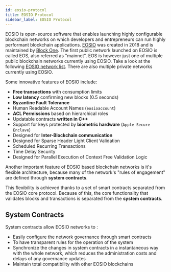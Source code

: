 ```yaml
---
id: eosio-protocol
title: EOSIO Protocol
sidebar_label: EOSIO Protocol
---
```


EOSIO is open-source software that enables launching highly configurable blockchain networks on which developers and entrepreneurs can run highly performant blockchain applications. [EOSIO](https://eos.io/) was created in 2018 and is maintained by [Block One](https://block.one/). The first public network launched on EOSIO is called EOS, also referred as "mainnet". EOS is however just one of multiple public blockchain networks currently using EOSIO. Take a look at the following [EOSIO network list](https://guide.eoscostarica.io/docs/community-resources/eosio-networks). There are also multiple private networks currently using EOSIO.

Some innovative features of EOSIO include:

- **Free transactions** with consumption limits
- **Low latency** confirming new blocks (0.5 seconds)
- **Byzantine Fault Tolerance**
- Human Readable Account Names (`eosioaccount`)
- **ACL Permissions** based on hierarchical roles
- Updatable contracts **written in C++**
- Support for keys protected by **biometric hardware** (`Apple Secure Enclave`)
- Designed for **Inter-Blockchain communication**
- Designed for Sparse Header Light Client Validation
- Scheduled Recurring Transactions
- Time Delay Security
- Designed for Parallel Execution of Context Free Validation Logic

Another important feature of EOSIO based blockchain networks is it's flexible architecture, because many of the network's "rules of engagement" are defined through **system contracts**.

This flexibility is achieved thanks to a set of smart contracts separated from the EOSIO core protocol. Because of this, the core functionality that validates blocks and transactions is separated from the **system contracts**.

## System Contracts

System contracts allow EOSIO networks to :

- Easily configure the network governance through smart contracts
- To have transparent rules for the operation of the system
- Synchronize the changes in system contracts in a instantaneous way with the whole network, which reduces the administration costs and delays of any governance updates
- Maintain total compatibility with other EOSIO blockchains
